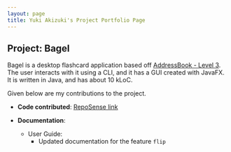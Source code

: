 ```yaml
---
layout: page
title: Yuki Akizuki's Project Portfolio Page
---
```


## Project: Bagel

Bagel is a desktop flashcard application based off [AddressBook - Level 3](https://se-education.org/addressbook-level3/). The user interacts with it using a CLI, and it has a GUI created with JavaFX. It is written in Java, and has about 10 kLoC.

Given below are my contributions to the project.

* **Code contributed**: [RepoSense link](https://nus-cs2103-ay2021s1.github.io/tp-dashboard/#breakdown=true)

* **Documentation**:
  * User Guide:
    * Updated documentation for the feature `flip`